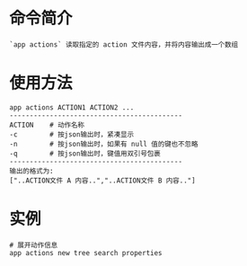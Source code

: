 # 命令简介 

    `app actions` 读取指定的 action 文件内容，并将内容输出成一个数组
      
# 使用方法

    app actions ACTION1 ACTION2 ...
    -------------------------------------------
    ACTION    # 动作名称
    -c        # 按json输出时，紧凑显示
    -n        # 按json输出时，如果有 null 值的键也不忽略
    -q        # 按json输出时，键值用双引号包裹
    -------------------------------------------
    输出的格式为:
    ["..ACTION文件 A 内容..","..ACTION文件 B 内容.."]
    

# 实例
    
    # 展开动作信息
    app actions new tree search properties  
    
    